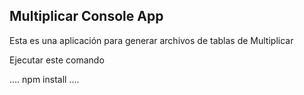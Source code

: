 ## Multiplicar Console App

Esta es una aplicación para generar archivos de tablas de Multiplicar

Ejecutar este comando

....
npm install
....
